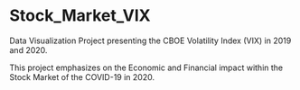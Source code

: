 # Stock_Market_VIX
Data Visualization Project presenting the CBOE Volatility Index (VIX) in 2019 and 2020.

This project emphasizes on the Economic and Financial impact within the Stock Market of the COVID-19 in 2020.
